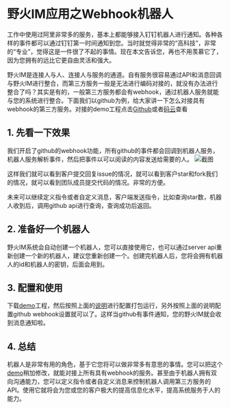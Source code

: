 # 野火IM应用之Webhook机器人
工作中使用过阿里非常多的服务，基本上都能够接入钉钉机器人进行通知。各种各样的事件都可以通过钉钉第一时间通知到您。当时就觉得非常的“高科技”，非常的“专业”，觉得这是一件很了不起的事情。现在本文告诉您，再也不用羡慕它了，因为您拥有的远比它更自由灵活和强大。

野火IM是连接人与人、连接人与服务的通道。自有服务很容易通过API和消息回调与野火IM进行整合，而第三方服务一般是无法进行编码对接的，就没有办法进行整合了吗？其实是有的，一般第三方服务都会有webhook，通过机器人服务就能与您的系统进行整合。下面我们以github为例，给大家讲一下怎么对接具有webhook的第三方服务。对接的demo工程点击[Github](https://github.com/wildfirechat/github_webhook)或者[码云](https://gitee.com/wfchat/github_webhook)查看

## 1. 先看一下效果
我们开启了github的webhook功能，所有github的事件都会回调到机器人服务，机器人服务解析事件，然后把事件以可以阅读的内容发送给需要的人。
![截图](https://static.wildfirechat.net/githubwebhook.jpeg)

这样我们就可以看到客户提交回复issue的情况，就可以看到客户star和fork我们的情况，就可以看到团队成员提交代码的情况。非常的方便。

未来可以继续定义指令或者自定义消息，客户端发送指令，比如查询star数，机器人收到后，调用github api进行查询，查询成功后返回。

## 2. 准备好一个机器人
野火IM系统会自动创建一个机器人，您可以直接使用它，也可以通过server api重新创建一个新的机器人，建议您重新创建一个。创建完机器人后，您将会拥有机器人的id和机器人的密钥，后面会用到。

## 3. 配置和使用
下载[demo](https://github.com/wildfirechat/github_webhook)工程，然后按照上面的[说明](https://github.com/wildfirechat/github_webhook/blob/master/README.md)进行配置打包运行，另外按照上面的说明配置github webhook设置就可以了。这样当github有事件通知，您的野火IM就会收到消息通知啦。

## 4. 总结
机器人是非常有用的角色，基于它您将可以做非常多有意思的事情。您可以把这个[demo](https://github.com/wildfirechat/github_webhook)稍加修改，就能对接上所有具有webhook的服务。甚至由于机器人拥有双向沟通能力，您可以定义指令或者自定义消息来控制机器人调用第三方服务的API。使用它就将会为您或您的客户极大的提高信息化水平，提高系统服务于人的能力。
